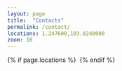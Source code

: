 ```yaml
---
layout: page
title:  "Contacts"
permalink: /contact/
locations: 1.247600,103.8240000
zoom: 16
---
```


{% if page.locations %}
<img src="http://maps.googleapis.com/maps/api/staticmap?{% for location in page.locations %}{% if forloop.first %}center={{location}}&markers=color:blue%7C{{location}}{% else %}&markers=color:blue%7C{{location}}{% endif %}{% endfor %}&zoom={% if page.zoom %}{{page.zoom}}{% else %}13{% endif %}&size=300x200&scale=2&sensor=false&visual_refresh=true" alt="">
{% endif %}
